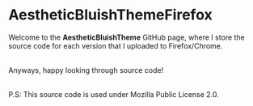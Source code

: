 # AestheticBluishThemeFirefox
Welcome to the **AestheticBluishTheme** GitHub page, where I store the source code for each version that I uploaded to Firefox/Chrome.

<br> Anyways, happy looking through source code!




<br> P.S: This source code is used under Mozilla Public License 2.0.
